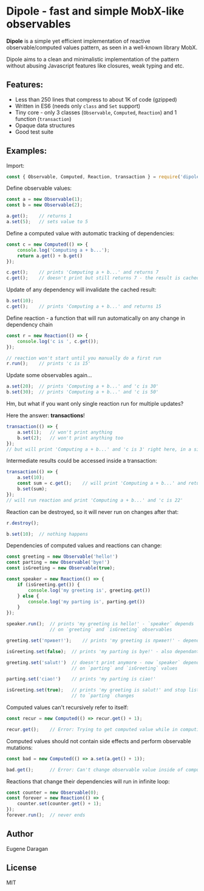 # Dipole - fast and simple MobX-like observables

**Dipole** is a simple yet efficient implementation of reactive observable/computed values pattern, as seen in a well-known library MobX.

Dipole aims to a clean and minimalistic implementation of the pattern without abusing Javascript features like closures, weak typing and etc.

## Features:
- Less than 250 lines that compress to about 1K of code (gzipped)
- Written in ES6 (needs only `class` and `Set` support)
- Tiny core - only 3 classes (`Observable`, `Computed`, `Reaction`) and 1 function (`transaction`)
- Opaque data structures
- Good test suite

## Examples:
Import:
```js
const { Observable, Computed, Reaction, transaction } = require('dipole');
```
Define observable values:
```js
const a = new Observable(1);
const b = new Observable(2);

a.get();    // returns 1
a.set(5);   // sets value to 5
```
Define a computed value with automatic tracking of dependencies:
```js
const c = new Computed(() => {
    console.log('Computing a + b...');
    return a.get() + b.get()
});

c.get();    // prints 'Computing a + b...' and returns 7
c.get();    // doesn't print but still returns 7 - the result is cached!
```
Update of any dependency will invalidate the cached result:
```js
b.set(10);
c.get();    // prints 'Computing a + b...' and returns 15
```
Define reaction - a function that will run automatically on any change in dependency chain
```js
const r = new Reaction(() => {
    console.log('c is ', c.get());
});

// reaction won't start until you manually do a first run
r.run();    // prints 'c is 15'
```
Update some observables again...
```js
a.set(20);  // prints 'Computing a + b...' and 'c is 30'
b.set(30);  // prints 'Computing a + b...' and 'c is 50'
```
Hm, but what if you want only single reaction run for multiple updates?

Here the answer: **transactions**!
```js
transaction(() => {
    a.set(1);   // won't print anything
    b.set(2);   // won't print anything too
});
// but will print 'Computing a + b...' and 'c is 3' right here, in a single run!
```
Intermediate results could be accessed inside a transaction:
```js
transaction(() => {
    a.set(10);
    const sum = c.get();    // will print 'Computing a + b...' and return 12
    b.set(sum);
});
// will run reaction and print 'Computing a + b...' and 'c is 22'
```
Reaction can be destroyed, so it will never run on changes after that:
```js
r.destroy();

b.set(10);  // nothing happens
```
Dependencies of computed values and reactions can change:
```js
const greeting = new Observable('hello!')
const parting = new Observable('bye!')
const isGreeting = new Observable(true);

const speaker = new Reaction(() => {
    if (isGreeting.get()) {
        console.log('my greeting is', greeting.get())
    } else {
        console.log('my parting is', parting.get())
    }
});

speaker.run();  // prints 'my greeting is hello!' - `speaker` depends 
                // on `greeting` and `isGreeting` observables

greeting.set('привет!');    // prints 'my greeting is привет!' - dependant value change

isGreeting.set(false);  // prints 'my parting is bye!' - also dependant value change

greeting.set('salut!')  // doesn't print anymore - now `speaker` depends only
                        // on `parting` and `isGreeting` values

parting.set('ciao!')    // prints 'my parting is ciao!'

isGreeting.set(true);   // prints 'my greeting is salut!' and stop listen 
                        // to `parting` changes
```
Computed values can't recursively refer to itself:
```js
const recur = new Computed(() => recur.get() + 1);

recur.get();    // Error: Trying to get computed value while in computing state
```
Computed values should not contain side effects and perform observable mutations:
```js
const bad = new Computed(() => a.set(a.get() + 1));

bad.get();      // Error: Can't change observable value inside of computed
```
Reactions that change their dependencies will run in infinite loop:
```js
const counter = new Observable(0);
const forever = new Reaction(() => {
    counter.set(counter.get() + 1);
});
forever.run();  // never ends
```

## Author
Eugene Daragan

## License
MIT